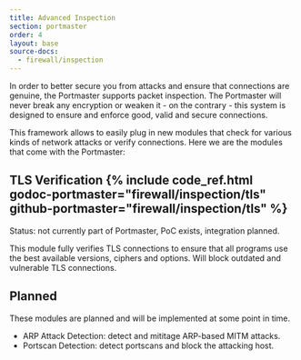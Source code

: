 ```yaml
---
title: Advanced Inspection
section: portmaster
order: 4
layout: base
source-docs:
  - firewall/inspection
---
```


In order to better secure you from attacks and ensure that connections are genuine, the Portmaster supports packet inspection. The Portmaster will never break any encryption or weaken it - on the contrary - this system is designed to ensure and enforce good, valid and secure connections.

This framework allows to easily plug in new modules that check for various kinds of network attacks or verify connections.
Here we are the modules that come with the Portmaster:

## TLS Verification {% include code_ref.html godoc-portmaster="firewall/inspection/tls" github-portmaster="firewall/inspection/tls" %}

<div class="alert alert-info" role="alert">
  Status: not currently part of Portmaster, PoC exists, integration planned.
</div>

This module fully verifies TLS connections to ensure that all programs use the best available versions, ciphers and options. Will block outdated and vulnerable TLS connections.

## Planned

These modules are planned and will be implemented at some point in time.

- ARP Attack Detection: detect and mititage ARP-based MITM attacks.
- Portscan Detection: detect portscans and block the attacking host.
